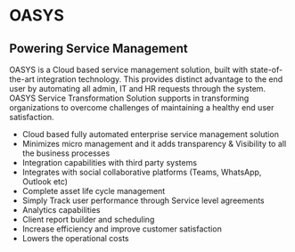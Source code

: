 # OASYS

## Powering Service Management

OASYS is a Cloud based service management solution, built with state-of-the-art integration technology. This provides distinct advantage to the end user by automating all admin, IT and HR requests through the system. OASYS Service Transformation Solution supports in transforming organizations to overcome challenges of maintaining a healthy end user satisfaction.

*   Cloud based fully automated enterprise service management solution
*   Minimizes micro management and it adds transparency & Visibility to all the business processes
*   Integration capabilities with third party systems
*   Integrates with social collaborative platforms (Teams, WhatsApp, Outlook etc)
*   Complete asset life cycle management
*   Simply Track user performance through Service level agreements
*   Analytics capabilities
*   Client report builder and scheduling
*   Increase efficiency and improve customer satisfaction
*   Lowers the operational costs